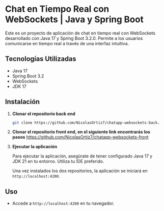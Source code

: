 # Chat en Tiempo Real con WebSockets | Java y Spring Boot

Este es un proyecto de aplicación de chat en tiempo real con WebSockets desarrollado con Java 17 y Spring Boot 3.2.0. Permite a los usuarios comunicarse en tiempo real a través de una interfaz intuitiva.

## Tecnologías Utilizadas

- Java 17
- Spring Boot 3.2
- WebSockets
- JDK 17

## Instalación

1. **Clonar el repositorio back end**

    ```bash
    git clone https://github.com/NicolasOrtiz7/chatapp-websockets-back.git
    ```

2. **Clonar el repositorio front end, en el siguiente link encontrarás los pasos**
    https://github.com/NicolasOrtiz7/chatapp-websockets-front
   
    

4. **Ejecutar la aplicación**

    Para ejecutar la aplicación, asegúrate de tener configurado Java 17 y JDK 21 en tu entorno. Utiliza tu IDE preferido.
   
    Una vez instalados los dos repositorios, la aplicación se iniciará en `http://localhost:4200`.

## Uso

- Accede a `http://localhost:4200` en tu navegador.

